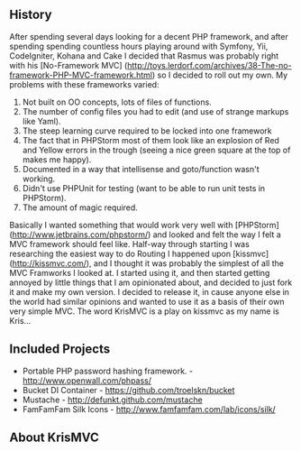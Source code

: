 History
-------

After spending several days looking for a decent PHP framework, and after spending spending countless hours playing
around with Symfony, Yii, CodeIgniter, Kohana and Cake I decided that Rasmus was probably right with his
[No-Framework MVC] (http://toys.lerdorf.com/archives/38-The-no-framework-PHP-MVC-framework.html) so I decided to roll out my own.
My problems with these frameworks varied:

1. Not built on OO concepts, lots of files of functions.
2. The number of config files you had to edit (and use of strange markups like Yaml).
3. The steep learning curve required to be locked into one framework
4. The fact that in PHPStorm most of them look like an explosion of Red and Yellow errors in the trough (seeing a nice green square at the top of makes me happy).
5. Documented in a way that intellisense and goto/function wasn't working.
6. Didn't use PHPUnit for testing (want to be able to run unit tests in PHPStorm).
7. The amount of magic required.

Basically I wanted something that would work very well with [PHPStorm] (http://www.jetbrains.com/phpstorm/) and looked
and felt the way I felt a MVC framework should feel like.  Half-way through starting I was researching the easiest way to do
Routing I happened upon [kissmvc] (http://kissmvc.com/), and I thought it was probably the simplest of all the MVC Framworks I looked at.
I started using it, and then started getting annoyed by little things that I am opinionated about, and decided to just
fork it and make my own version.  I decided to release it, in cause anyone else in the world had similar opinions and
wanted to use it as a basis of their own very simple MVC.  The word KrisMVC is a play on kissmvc as my name is Kris...

Included Projects
-----------------

 + Portable PHP password hashing framework. -  http://www.openwall.com/phpass/
 + Bucket DI Container - https://github.com/troelskn/bucket
 + Mustache - http://defunkt.github.com/mustache
 + FamFamFam Silk Icons - http://www.famfamfam.com/lab/icons/silk/


About KrisMVC
-------------


 